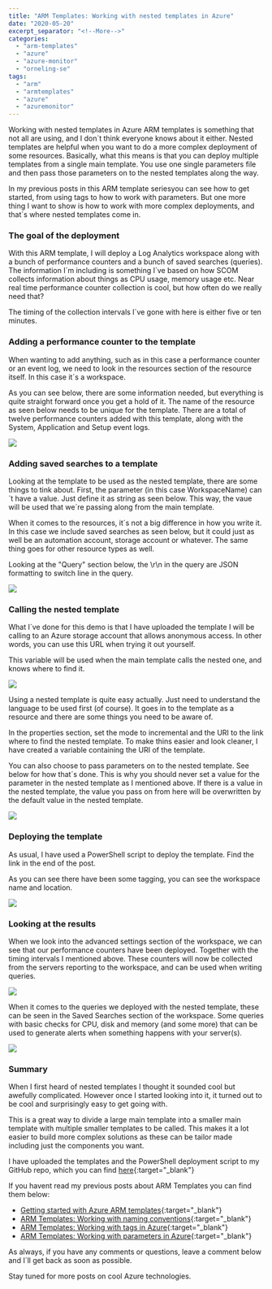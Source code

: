 ```yaml
---
title: "ARM Templates: Working with nested templates in Azure"
date: "2020-05-20"
excerpt_separator: "<!--More-->"
categories: 
  - "arm-templates"
  - "azure"
  - "azure-monitor"
  - "orneling-se"
tags: 
  - "arm"
  - "armtemplates"
  - "azure"
  - "azuremonitor"
---
```


Working with nested templates in Azure ARM templates is something that not all are using, and I don´t think everyone knows about it either. Nested templates are helpful when you want to do a more complex deployment of some resources. Basically, what this means is that you can deploy multiple templates from a single main template. You use one single parameters file and then pass those parameters on to the nested templates along the way.

In my previous posts in this ARM template seriesyou can see how to get started, from using tags to how to work with parameters. But one more thing I want to show is how to work with more complex deployments, and that´s where nested templates come in.
<!--More-->
### The goal of the deployment

With this ARM template, I will deploy a Log Analytics workspace along with a bunch of performance counters and a bunch of saved searches (queries). The information I´m including is something I´ve based on how SCOM collects information about things as CPU usage, memory usage etc. Near real time performance counter collection is cool, but how often do we really need that?

The timing of the collection intervals I´ve gone with here is either five or ten minutes.

### Adding a performance counter to the template

When wanting to add anything, such as in this case a performance counter or an event log, we need to look in the resources section of the resource itself. In this case it´s a workspace.

As you can see below, there are some information needed, but everything is quite straight forward once you get a hold of it. The name of the resource as seen below needs to be unique for the template. There are a total of twelve performance counters added with this template, along with the System, Application and Setup event logs.

![](https://danielorneling.github.io/assets/images/posts/2020/05/nested-templates-1.png)

### Adding saved searches to a template

Looking at the template to be used as the nested template, there are some things to tink about. First, the parameter (in this case WorkspaceName) can´t have a value. Just define it as string as seen below. This way, the vaue will be used that we´re passing along from the main template.

When it comes to the resources, it´s not a big difference in how you write it. In this case we include saved searches as seen below, but it could just as well be an automation account, storage account or whatever. The same thing goes for other resource types as well.

Looking at the "Query" section below, the \\r\\n in the query are JSON formatting to switch line in the query.

![](https://danielorneling.github.io/assets/images/posts/2020/05/nested-templates-2.png)

### Calling the nested template

What I´ve done for this demo is that I have uploaded the template I will be calling to an Azure storage account that allows anonymous access. In other words, you can use this URL when trying it out yourself.

This variable will be used when the main template calls the nested one, and knows where to find it.

![](https://danielorneling.github.io/assets/images/posts/2020/05/nested-templates-3.png)

Using a nested template is quite easy actually. Just need to understand the language to be used first (of course). It goes in to the template as a resource and there are some things you need to be aware of.

In the properties section, set the mode to incremental and the URI to the link where to find the nested template. To make thins easier and look cleaner, I have created a variable containing the URI of the template.

You can also choose to pass parameters on to the nested template. See below for how that´s done. This is why you should never set a value for the parameter in the nested template as I mentioned above. If there is a value in the nested template, the value you pass on from here will be overwritten by the default value in the nested template.

![](https://danielorneling.github.io/assets/images/posts/2020/05/nested-templates-4.png)

### Deploying the template

As usual, I have used a PowerShell script to deploy the template. Find the link in the end of the post.

As you can see there have been some tagging, you can see the workspace name and location.

![](https://danielorneling.github.io/assets/images/posts/2020/05/nested-templates-5.png)

### Looking at the results

When we look into the advanced settings section of the workspace, we can see that our performance counters have been deployed. Together with the timing intervals I mentioned above. These counters will now be collected from the servers reporting to the workspace, and can be used when writing queries.

![](https://danielorneling.github.io/assets/images/posts/2020/05/nested-templates-6.png)

When it comes to the queries we deployed with the nested template, these can be seen in the Saved Searches section of the workspace. Some queries with basic checks for CPU, disk and memory (and some more) that can be used to generate alerts when something happens with your server(s).

![](https://danielorneling.github.io/assets/images/posts/2020/05/nested-templates-7.png)

### Summary

When I first heard of nested templates I thought it sounded cool but awefully complicated. However once I started looking into it, it turned out to be cool and surprisingly easy to get going with.

This is a great way to divide a large main template into a smaller main template with multiple smaller templates to be called. This makes it a lot easier to build more complex solutions as these can be tailor made including just the components you want.

I have uploaded the templates and the PowerShell deployment script to my GitHub repo, which you can find [here](https://github.com/DanielOrneling/BlogSamples/tree/master/NestedTemplateSample){:target="_blank"}

If you havent read my previous posts about ARM Templates you can find them below:

- [Getting started with Azure ARM templates](https://blog.orneling.se/2020/03/getting-started-with-azure-arm-templates/){:target="_blank"}
- [ARM Templates: Working with naming conventions](https://blog.orneling.se/2020/03/arm-templates-working-with-naming-conventions/){:target="_blank"}
- [ARM Templates: Working with tags in Azure](https://blog.orneling.se/2020/04/arm-templates-working-with-tags-in-azure/){:target="_blank"}
- [ARM Templates: Working with parameters in Azure](https://blog.orneling.se/2020/04/arm-templates-working-with-parameters-in-azure/){:target="_blank"}

As always, if you have any comments or questions, leave a comment below and I´ll get back as soon as possible.

Stay tuned for more posts on cool Azure technologies.